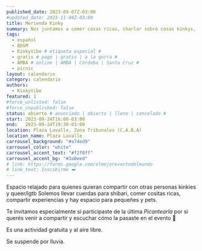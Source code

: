 ```yaml
---
published_date: 2023-09-07Z-03:00
#updated_date: 2023-11-04Z-03:00
title: Merienda Kinky
summary: Nos juntamos a comer cosas ricas, charlar sobre cosas kinkys, rosquear la chanchada, atar y más 
tags:
  - español
  - BDSM
  - KinkyVibe # etiqueta especial #
  - gratis # pago | gratis | a la gorra #
  - AMBA # online | AMBA | Córdoba | Santa Cruz #
  - picnic
layout: calendario
category: calendario
authors:
  - KinkyVibe
featured: 1
#force_unlisted: false
#force_unpublished: false
status: abierto # anunciado | abierto | lleno | cancelado #
start: 2023-09-24T16:00-03:00
end:   2023-09-24T19:30-03:00
location: Plaza Lavalle, Zona Tribunales (C.A.B.A)
location_name: Plaza Lavalle
carrousel_background: "#a74ed9"
carrousel_color: "white"
carrousel_accent_text: "#f2f0ff"
carrousel_accent_bg: "#3a0eed"
# link: https://forms.google.com/elmejoreventodelmundo
# link_text: Inscibirme ➡️
---
```

Espacio relajado para quienes quieran compartir con otras personas kinkies y queer/lgtb 
Solemos llevar cuerdas para shibari, comer cositas ricas, compartir experiencias y hay espacio para pequeñes y pets.

Te invitamos especialmente si participaste de la última _Picantearla_ por si querés venir a compartir y escuchar cómo la pasaste en el evento 💞

Es una actividad gratuita y al aire libre.

Se suspende por lluvia.